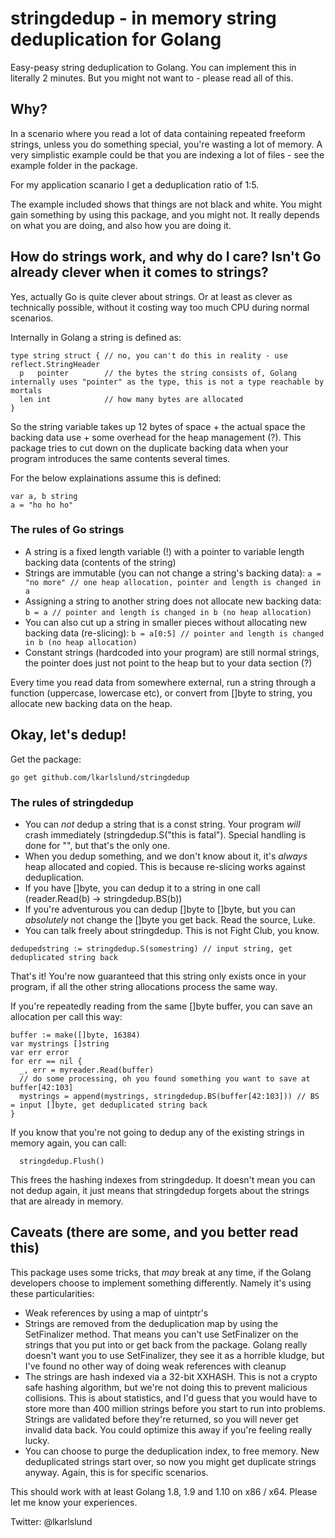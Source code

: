 # stringdedup - in memory string deduplication for Golang

Easy-peasy string deduplication to Golang. You can implement this in literally 2 minutes. But you might not want to - please read all of this.

## Why?

In a scenario where you read a lot of data containing repeated freeform strings, unless you do something special, you're wasting a lot of memory. A very simplistic example could be that you are indexing a lot of files - see the example folder in the package.

For my application scanario I get a deduplication ratio of 1:5. 

The example included shows that things are not black and white. You might gain something by using this package, and you might not. It really depends on what you are doing, and also how you are doing it.

## How do strings work, and why do I care? Isn't Go already clever when it comes to strings?

Yes, actually Go is quite clever about strings. Or at least as clever as technically possible, without it costing way too much CPU during normal scenarios.

Internally in Golang a string is defined as:

```
type string struct { // no, you can't do this in reality - use reflect.StringHeader
  p   pointer        // the bytes the string consists of, Golang internally uses "pointer" as the type, this is not a type reachable by mortals
  len int            // how many bytes are allocated
}
```
So the string variable takes up 12 bytes of space + the actual space the backing data use + some overhead for the heap management (?). This package tries to cut down on the duplicate backing data when your program introduces the same contents several times.

For the below explainations assume this is defined:
```
var a, b string
a = "ho ho ho"
```
### The rules of Go strings
- A string is a fixed length variable (!) with a pointer to variable length backing data (contents of the string)
- Strings are immutable (you can not change a string's backing data): `a = "no more" // one heap allocation, pointer and length is changed in a`
- Assigning a string to another string does not allocate new backing data: `b = a // pointer and length is changed in b (no heap allocation)`
- You can also cut up a string in smaller pieces without allocating new backing data (re-slicing): `b = a[0:5] // pointer and length is changed in b (no heap allocation)`
- Constant strings (hardcoded into your program) are still normal strings, the pointer does just not point to the heap but to your data section (?)

Every time you read data from somewhere external, run a string through a function (uppercase, lowercase etc), or convert from []byte to string, you allocate new backing data on the heap. 

## Okay, let's dedup!

Get the package:
```
go get github.com/lkarlslund/stringdedup
```

### The rules of stringdedup
- You can *not* dedup a string that is a const string. Your program *will* crash immediately (stringdedup.S("this is fatal"). Special handling is done for "", but that's the only one.
- When you dedup something, and we don't know about it, it's *always* heap allocated and copied. This is because re-slicing works against deduplication.
- If you have []byte, you can dedup it to a string in one call (reader.Read(b) -> stringdedup.BS(b))
- If you're adventurous you can dedup []byte to []byte, but you can *absolutely* not change the []byte you get back. Read the source, Luke.
- You can talk freely about stringdedup. This is not Fight Club, you know.

```
dedupedstring := stringdedup.S(somestring) // input string, get deduplicated string back
```
That's it! You're now guaranteed that this string only exists once in your program, if all the other string allocations process the same way.

If you're repeatedly reading from the same []byte buffer, you can save an allocation per call this way:
```
buffer := make([]byte, 16384)
var mystrings []string
var err error
for err == nil {
  _, err = myreader.Read(buffer)
  // do some processing, oh you found something you want to save at buffer[42:103]
  mystrings = append(mystrings, stringdedup.BS(buffer[42:103])) // BS = input []byte, get deduplicated string back
} 
```
If you know that you're not going to dedup any of the existing strings in memory again, you can call:
```
  stringdedup.Flush()
```
This frees the hashing indexes from stringdedup. It doesn't mean you can not dedup again, it just means that stringdedup forgets about the strings that are already in memory.

## Caveats (there are some, and you better read this)

This package uses some tricks, that *may* break at any time, if the Golang developers choose to implement something differently. Namely it's using these particularities:

- Weak references by using a map of uintptr's
- Strings are removed from the deduplication map by using the SetFinalizer method. That means you can't use SetFinalizer on the strings that you put into or get back from the package. Golang really doesn't want you to use SetFinalizer, they see it as a horrible kludge, but I've found no other way of doing weak references with cleanup
- The strings are hash indexed via a 32-bit XXHASH. This is not a crypto safe hashing algorithm, but we're not doing this to prevent malicious collisions. This is about statistics, and I'd guess that you would have to store more than 400 million strings before you start to run into problems. Strings are validated before they're returned, so you will never get invalid data back. You could optimize this away if you're feeling really lucky.
- You can choose to purge the deduplication index, to free memory. New deduplicated strings start over, so now you might get duplicate strings anyway. Again, this is for specific scenarios.

This should work with at least Golang 1.8, 1.9 and 1.10 on x86 / x64. Please let me know your experiences.

Twitter: @lkarlslund